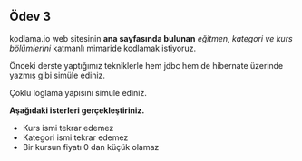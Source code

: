 ## Ödev 3

kodlama.io web sitesinin **ana sayfasında bulunan** *eğitmen, kategori ve kurs bölümlerini* katmanlı mimaride kodlamak istiyoruz.

Önceki derste yaptığımız tekniklerle hem jdbc hem de hibernate üzerinde yazmış gibi simüle ediniz.

Çoklu loglama yapısını simule ediniz.

**Aşağıdaki isterleri gerçekleştiriniz.**

- Kurs ismi tekrar edemez
- Kategori ismi tekrar edemez
- Bir kursun fiyatı 0 dan küçük olamaz

